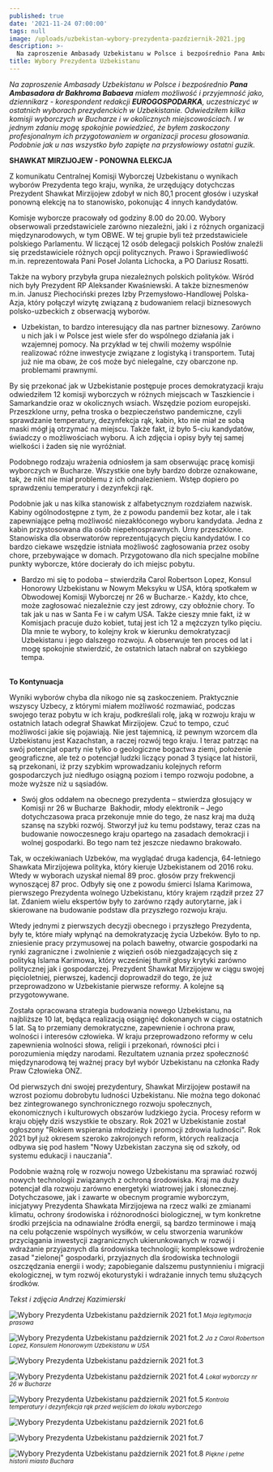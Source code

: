 ```yaml
---
published: true
date: '2021-11-24 07:00:00'
tags: null
image: /uploads/uzbekistan-wybory-prezydenta-pazdziernik-2021.jpg
description: >-
  Na zaproszenie Ambasady Uzbekistanu w Polsce i bezpośrednio Pana Ambasadora dr Bakhroma Babaeva miałem możliwość i przyjemność jako, dziennikarz - korespondent redakcji EUROGOSPODARKA, uczestniczyć w ostatnich wyborach prezydenckich w Uzbekistanie.
title: Wybory Prezydenta Uzbekistanu 
---
```


<em>Na zaproszenie Ambasady Uzbekistanu w Polsce i bezpośrednio <strong>Pana Ambasadora dr Bakhroma Babaeva</strong> miałem możliwość i przyjemność jako, dziennikarz - korespondent redakcji <strong>EUROGOSPODARKA</strong>, uczestniczyć w ostatnich wyborach prezydenckich w Uzbekistanie. Odwiedziłem kilka komisji wyborczych w  Bucharze i w okolicznych miejscowościach. I w jednym zdaniu mogę spokojnie powiedzieć, że byłem zaskoczony profesjonalnym ich przygotowaniem w organizacji procesu głosowania. Podobnie jak u nas wszystko było zapięte  na przysłowiowy ostatni guzik.</em>

<strong>SHAWKAT MIRZIJOJEW - PONOWNA ELEKCJA</strong>

Z komunikatu Centralnej Komisji Wyborczej Uzbekistanu o wynikach wyborów Prezydenta tego kraju, wynika, że urzędujący dotychczas Prezydent Shawkat Mirzijojew zdobył w nich 80,1 procent głosów i uzyskał ponowną elekcję na to stanowisko, pokonując 4 innych kandydatów.

Komisje wyborcze pracowały od godziny 8.00 do 20.00. Wybory obserwowali przedstawiciele zarówno niezależni, jaki i z różnych organizacji międzynarodowych, w tym OBWE. W tej grupie byli też przedstawiciele polskiego Parlamentu. W liczącej 12 osób delegacji polskich Posłów znaleźli się przedstawiciele różnych opcji politycznych. Prawo i Sprawiedliwość m.in. reprezentowała Pani Poseł Jolanta Lichocka, a PO Dariusz Rosatti.

Także na wybory przybyła grupa  niezależnych polskich polityków. Wśród nich były Prezydent RP Aleksander Kwaśniewski. A także biznesmenów m.in. Janusz Piechociński prezes Izby Przemysłowo-Handlowej Polska-Azja, który  połączył wizytę związaną z budowaniem relacji biznesowych polsko-uzbeckich z obserwacją wyborów.

- Uzbekistan, to bardzo interesujący dla nas partner biznesowy. Zarówno u nich jak i w Polsce jest wiele sfer do wspólnego działania jak i wzajemnej pomocy. Na przykład w tej chwili możemy wspólnie realizować różne inwestycje związane z logistyką i transportem. Tutaj już nie ma obaw, że coś może być nielegalne, czy obarczone np. problemami prawnymi. 

By się przekonać jak w Uzbekistanie postępuje proces  demokratyzacji  kraju odwiedziłem 12  komisji wyborczych w różnych miejscach w Taszkiencie i Samarkandzie oraz w okolicznych wsiach. Wszędzie poziom europejski. Przeszklone urny, pełna troska o bezpieczeństwo pandemiczne, czyli sprawdzanie temperatury, dezynfekcja rąk, kabin, kto nie miał ze sobą maski mógł ją otrzymać na miejscu. Także fakt, iż było 5-ciu kandydatów, świadczy o możliwościach wyboru. A ich zdjęcia i opisy były tej samej wielkości i żaden się nie wyróżniał.

Podobnego rodzaju wrażenia odniosłem ja sam obserwując  pracę komisji wyborczych w Bucharze. Wszystkie one były bardzo dobrze oznakowane, tak, że nikt nie miał problemu z ich odnalezieniem. Wstęp dopiero po sprawdzeniu temperatury i dezynfekcji rąk. 

Podobnie jak u nas kilka stanowisk z alfabetycznym rozdziałem nazwisk. Kabiny ogólnodostępne z tym, że z powodu pandemii bez kotar, ale i tak zapewniające pełną możliwość niezakłóconego wyboru kandydata. Jedna z kabin przystosowana dla osób niepełnosprawnych. Urny przeszklone.  Stanowiska dla obserwatorów reprezentujących  pięciu kandydatów. I co bardzo ciekawe wszędzie istniała możliwość zagłosowania przez osoby chore, przebywające w domach. Przygotowano dla nich specjalne mobilne punkty wyborcze, które docierały do ich miejsc pobytu.

- Bardzo mi się to podoba – stwierdziła Carol Robertson Lopez, Konsul Honorowy Uzbekistanu w Nowym Meksyku w USA, którą spotkałem w  Obwodowej Komisji Wyborczej nr 26 w Bucharze.- Każdy, kto chce, może zagłosować niezależnie czy jest zdrowy, czy obłożnie chory. To tak jak u nas w Santa Fe i w całym USA. Także cieszy mnie fakt, iż w Komisjach pracuje dużo kobiet, tutaj jest ich 12 a mężczyzn tylko pięciu. Dla mnie te wybory, to kolejny  krok w kierunku demokratyzacji Uzbekistanu i jego dalszego rozwoju. A obserwuje ten proces od lat i mogę spokojnie stwierdzić, że ostatnich latach nabrał on szybkiego tempa.<br /><br />
    
<strong>To Kontynuacja</strong>

Wyniki wyborów chyba dla nikogo nie są zaskoczeniem. Praktycznie wszyscy Uzbecy, z którymi miałem możliwość rozmawiać, podczas swojego teraz  pobytu w ich kraju, podkreślali rolę, jaką w rozwoju kraju w ostatnich latach  odegrał Shawkat  Mirzijojew. Czuć to tempo, czuć możliwości jakie się pojawiają. Nie jest tajemnicą, iż pewnym wzorcem dla Uzbekistanu jest Kazachstan, a raczej rozwój tego kraju. I teraz patrząc na swój potencjał oparty  nie tylko o geologiczne  bogactwa ziemi, położenie geograficzne, ale też o potencjał ludzki liczący ponad 3 tysiące lat  historii, są przekonani, iż przy szybkim wprowadzaniu kolejnych reform gospodarczych już niedługo osiągną poziom i tempo rozwoju podobne, a może wyższe niż u sąsiadów.
- Swój głos oddałem na obecnego prezydenta – stwierdza głosujący  w Komisji nr 26 w Bucharze  Bakhodir, młody elektronik –  Jego dotychczasowa praca  przekonuje mnie do tego, że nasz kraj ma dużą szansę na szybki rozwój. Stworzył już ku temu podstawy, teraz czas na budowanie nowoczesnego kraju opartego na zasadach demokracji i wolnej gospodarki. Bo tego nam też jeszcze niedawno brakowało.

Tak, w oczekiwaniach Uzbeków,   ma wyglądać druga kadencja, 64-letniego Shawkata  Mirzijojewa polityka, który kieruje Uzbekistanem od 2016 roku. Wtedy w wyborach uzyskał niemal  89 proc. głosów  przy frekwencji wynoszącej 87 proc. Odbyły się one z powodu śmierci  Islama Karimowa, pierwszego Prezydenta wolnego Uzbekistanu, który krajem rządził  przez 27 lat. Zdaniem wielu ekspertów były to zarówno rządy autorytarne, jak i skierowane na budowanie podstaw dla przyszłego rozwoju kraju.

Wtedy jednymi z pierwszych decyzji obecnego i przyszłego Prezydenta, były te, które miały wpłynąć na demokratyzację życia Uzbeków. Było to np. zniesienie pracy przymusowej na polach bawełny, otwarcie gospodarki na rynki zagraniczne i zwolnienie z więzień osób niezgadzających się  z polityką Islama  Karimowa, który wcześniej  tłumił głosy krytyki zarówno politycznej jak i gospodarczej.
Prezydent Shawkat  Mirzijojew w ciągu swojej pięcioletniej, pierwszej, kadencji doprowadził do tego, że  już przeprowadzono   w Uzbekistanie pierwsze  reformy. A kolejne są przygotowywane.

Została opracowana strategia budowania nowego Uzbekistanu, na najbliższe 10 lat, będąca realizacją osiągnięć dokonanych w ciągu ostatnich 5 lat. Są to  przemiany demokratyczne, zapewnienie i ochrona praw, wolności i interesów człowieka.
W kraju przeprowadzono reformy w celu zapewnienia wolności słowa, religii i przekonań, równości płci i porozumienia między narodami. Rezultatem uznania przez społeczność międzynarodową tej ważnej pracy był wybór Uzbekistanu na członka Rady Praw Człowieka ONZ.

Od pierwszych dni swojej prezydentury, Shawkat Mirzijojew postawił na wzrost poziomu dobrobytu ludności Uzbekistanu. Nie można tego dokonać bez zintegrowanego synchronicznego rozwoju społecznych, ekonomicznych i kulturowych obszarów ludzkiego życia. Procesy reform w kraju objęły dziś wszystkie te obszary.
Rok 2021 w Uzbekistanie został ogłoszony "Rokiem wspierania młodzieży i promocji zdrowia ludności". Rok 2021 był już okresem szeroko zakrojonych reform, których realizacja odbywa się pod hasłem "Nowy Uzbekistan zaczyna się od szkoły, od systemu edukacji i nauczania". 

Podobnie ważną rolę  w rozwoju nowego Uzbekistanu ma sprawiać rozwój nowych technologii związanych z ochroną środowiska. Kraj ma duży potencjał  dla rozwoju zarówno energetyki wiatrowej jak i słonecznej. 
Dotychczasowe, jak i zawarte w obecnym programie wyborczym, inicjatywy Prezydenta Shawkata Mirzijojewa na rzecz walki ze zmianami klimatu, ochrony środowiska i różnorodności biologicznej, w tym konkretne środki przejścia na odnawialne źródła energii, są bardzo terminowe i mają na celu połączenie wspólnych wysiłków,  w celu stworzenia warunków przyciągania inwestycji zagranicznych ukierunkowanych  w rozwój i wdrażanie przyjaznych dla środowiska technologii; kompleksowe wdrożenie zasad "zielonej" gospodarki, przyjaznych dla środowiska technologii oszczędzania energii i wody; zapobieganie dalszemu pustynnieniu i migracji ekologicznej, w tym rozwój ekoturystyki i wdrażanie innych temu służących środków.

<em>Tekst i zdjęcia Andrzej Kazimierski</em>

![Wybory Prezydenta Uzbekistanu październik 2021 fot.1](/assets/img/uploads/andrzej-kazmiersk-legitymacja-prasowa-wybory-prezydenckie-uzbekistan-pazdziernik-2021.jpg)
<em><small>Moja legitymacja prasowa</small></em>

![Wybory Prezydenta Uzbekistanu październik 2021 fot.2](/assets/img/uploads/andrzej-kazmierski-z-carol-robertson-lopez-konsulem-honorowym-uzbekistanu-w-USA.jpg)
<em><small>Ja z Carol Robertson Lopez, Konsulem Honorowym Uzbekistanu w USA</small></em>

![Wybory Prezydenta Uzbekistanu październik 2021 fot.3](/assets/img/uploads/uzbekistan-wybory-prezydenta-pazdziernik-2021-lokal-wyborczy-fot-1.jpg)

![Wybory Prezydenta Uzbekistanu październik 2021 fot.4](/assets/img/uploads/uzbekistan-wybory-prezydenta-pazdziernik-2021-lokal-wyborczy-26-w-bucharze.jpg)
<em><small>Lokal wyborczy nr 26 w Bucharze</small></em>

![Wybory Prezydenta Uzbekistanu październik 2021 fot.5](/assets/img/uploads/uzbekistan-wybory-prezydenta-pazdziernik-2021-kontrola-temperatury-przed-wejsciem-do-lokalu-wyborczego.jpg)
<em><small>Kontrola temperatury i dezynfekcja rąk przed wejściem do lokalu wyborczego</small></em>

![Wybory Prezydenta Uzbekistanu październik 2021 fot.6](/assets/img/uploads/uzbekistan-wybory-prezydenta-pazdziernik-2021-lokal-wyborczy-fot-2.jpg)

![Wybory Prezydenta Uzbekistanu październik 2021 fot.7](/assets/img/uploads/uzbekistan-wybory-prezydenta-pazdziernik-2021-lokal-wyborczy-fot-3.jpg)

![Wybory Prezydenta Uzbekistanu październik 2021 fot.8](/assets/img/uploads/zabytki-architektury-Buchary.jpg)
<em><small>Piękne i pełne historii miasto Buchara</small></em>



